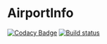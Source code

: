# AirportInfo
[![Codacy Badge](https://api.codacy.com/project/badge/Grade/66db7281c2284385a5cd4d6b4d104c04)](https://www.codacy.com/app/VolodymyrBalamut/AirportInfo?utm_source=github.com&amp;utm_medium=referral&amp;utm_content=VolodymyrBalamut/AirportInfo&amp;utm_campaign=Badge_Grade)
[![Build status](https://ci.appveyor.com/api/projects/status/50l2822pcbruxaho?svg=true)](https://ci.appveyor.com/project/VolodymyrBalamut/airportinfo)